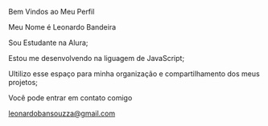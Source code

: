 Bem Vindos ao Meu Perfil

Meu Nome é Leonardo Bandeira

Sou Estudante na Alura;

Estou me desenvolvendo na liguagem de JavaScript;

Ultilizo esse espaço para minha organização e compartilhamento dos meus projetos;


Você pode entrar em contato comigo

leonardobansouzza@gmail.com
